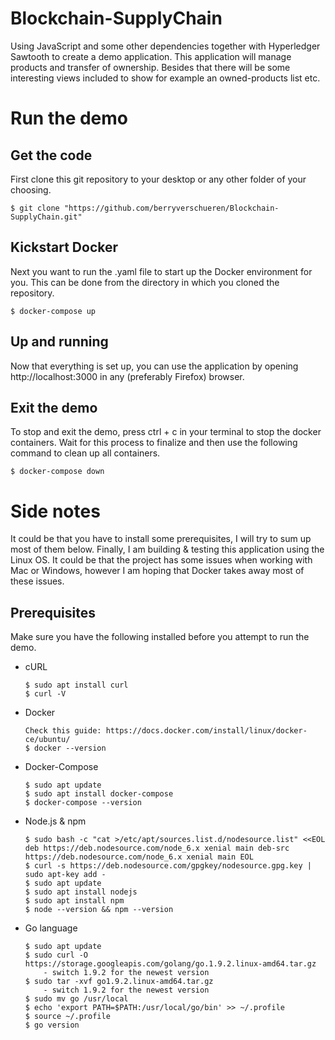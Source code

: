 # Blockchain-SupplyChain
Using JavaScript and some other dependencies together with Hyperledger Sawtooth to create a demo application. This application will manage products and transfer of ownership. Besides that there will be some interesting views included to show for example an owned-products list etc.

# Run the demo
## Get the code
First clone this git repository to your desktop or any other folder of your choosing. 
    
`$ git clone "https://github.com/berryverschueren/Blockchain-SupplyChain.git"`

## Kickstart Docker
Next you want to run the .yaml file to start up the Docker environment for you. This can be done from the directory in which you cloned the repository. 
    
`$ docker-compose up`

## Up and running
Now that everything is set up, you can use the application by opening http://localhost:3000 in any (preferably Firefox) browser.

## Exit the demo
To stop and exit the demo, press ctrl + c in your terminal to stop the docker containers. Wait for this process to finalize and then use the following command to clean up all containers.

`$ docker-compose down`

# Side notes
It could be that you have to install some prerequisites, I will try to sum up most of them below. Finally, I am building & testing this application using the Linux OS. It could be that the project has some issues when working with Mac or Windows, however I am hoping that Docker takes away most of these issues.

## Prerequisites
Make sure you have the following installed before you attempt to run the demo.

- cURL
    ```
    $ sudo apt install curl
    $ curl -V
    ```

- Docker
    ```
    Check this guide: https://docs.docker.com/install/linux/docker-ce/ubuntu/
    $ docker --version
    ```
- Docker-Compose
    ```
    $ sudo apt update 
    $ sudo apt install docker-compose 
    $ docker-compose --version
    ```
- Node.js & npm
    ```
    $ sudo bash -c "cat >/etc/apt/sources.list.d/nodesource.list" <<EOL deb https://deb.nodesource.com/node_6.x xenial main deb-src https://deb.nodesource.com/node_6.x xenial main EOL
    $ curl -s https://deb.nodesource.com/gpgkey/nodesource.gpg.key | sudo apt-key add -
    $ sudo apt update
    $ sudo apt install nodejs
    $ sudo apt install npm
    $ node --version && npm --version
    ```
- Go language
    ```
    $ sudo apt update
    $ sudo curl -O https://storage.googleapis.com/golang/go.1.9.2.linux-amd64.tar.gz
        - switch 1.9.2 for the newest version
    $ sudo tar -xvf go1.9.2.linux-amd64.tar.gz
        - switch 1.9.2 for the newest version
    $ sudo mv go /usr/local
    $ echo 'export PATH=$PATH:/usr/local/go/bin' >> ~/.profile
    $ source ~/.profile
    $ go version
    ```